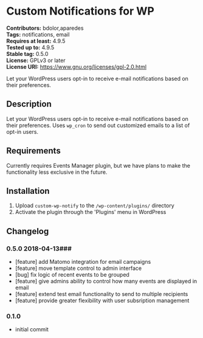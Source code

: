 # Custom Notifications for WP #
**Contributors:** bdolor,aparedes  
**Tags:** notifications, email  
**Requires at least:** 4.9.5  
**Tested up to:** 4.9.5  
**Stable tag:** 0.5.0  
**License:** GPLv3 or later  
**License URI:** https://www.gnu.org/licenses/gpl-2.0.html  

Let your WordPress users opt-in to receive e-mail notifications based on their preferences.

## Description ##

Let your WordPress users opt-in to receive e-mail notifications based on their preferences. Uses `wp_cron` to send out customized emails to a list of opt-in users.

## Requirements ##

Currently requires Events Manager plugin, but we have plans to make the functionality less exclusive in the future.

## Installation ##

1. Upload `custom-wp-notify` to the `/wp-content/plugins/` directory
2. Activate the plugin through the 'Plugins' menu in WordPress

## Changelog ##
### 0.5.0 2018-04-13###
* [feature] add Matomo integration for email campaigns
* [feature] move template control to admin interface
* [bug] fix logic of recent events to be grouped
* [feature] give admins ability to control how many events are displayed in email
* [feature] extend test email functionality to send to multiple recipients
* [feature] provide greater flexibility with user subsription management

### 0.1.0 ###
* initial commit



